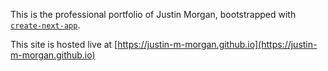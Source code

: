 This is the professional portfolio of Justin Morgan, bootstrapped with [`create-next-app`](https://github.com/vercel/next.js/tree/canary/packages/create-next-app).

This site is hosted live at [https://justin-m-morgan.github.io](https://justin-m-morgan.github.io)
